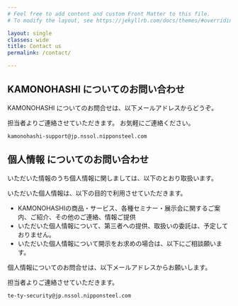 ```yaml
---
# Feel free to add content and custom Front Matter to this file.
# To modify the layout, see https://jekyllrb.com/docs/themes/#overriding-theme-defaults

layout: single
classes: wide
title: Contact us
permalink: /contact/

---
```

## KAMONOHASHI についてのお問い合わせ
KAMONOHASHI についてのお問合せは、以下メールアドレスからどうぞ。

担当者よりご連絡させていただきます。 お気軽にご連絡ください。

```
kamonohashi-support@jp.nssol.nipponsteel.com
```

## 個人情報 についてのお問い合わせ
いただいた情報のうち個人情報に関しましては、以下のとおり取扱います。

いただいた個人情報は、以下の目的で利用させていただきます。
 - KAMONOHASHIの商品・サービス、各種セミナー・展示会に関するご案内、ご紹介、その他のご連絡、情報ご提供
 - いただいた個人情報について、第三者への提供、取扱いの委託は、予定しておりません。
 - いただいた個人情報について開示をお求めの場合は、以下にご相談願います。

個人情報についてのお問合せは、以下メールアドレスからお願いします。

担当者よりご連絡させていただきます。
```
te-ty-security@jp.nssol.nipponsteel.com
```